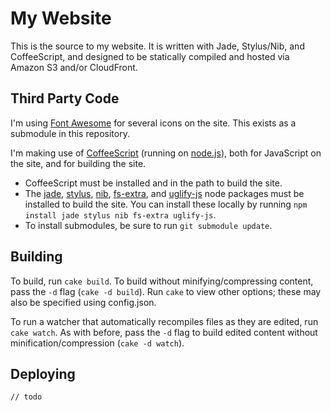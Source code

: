 # My Website

This is the source to my website. It is written with Jade, Stylus/Nib, and
CoffeeScript, and designed to be statically compiled and hosted via Amazon S3
and/or CloudFront.

## Third Party Code

I'm using [Font Awesome](http://fortawesome.github.com/Font-Awesome/) for
several icons on the site. This exists as a submodule in this repository.

I'm making use of [CoffeeScript](http://coffeescript.org/) (running on
[node.js](http://nodejs.org/)), both for JavaScript on the site, and for
building the site.

* CoffeeScript must be installed and in the path to build the site.
* The [jade](http://jade-lang.com/),
  [stylus](http://learnboost.github.com/stylus/),
  [nib](https://github.com/visionmedia/nib),
  [fs-extra](https://github.com/jprichardson/node-fs-extra),
  and [uglify-js](https://github.com/mishoo/UglifyJS2) node packages must be
  installed to build the site. You can install these locally by running
  `npm install jade stylus nib fs-extra uglify-js`.
* To install submodules, be sure to run `git submodule update`.

## Building

To build, run `cake build`. To build without minifying/compressing content,
pass the `-d` flag (`cake -d build`). Run `cake` to view other options; these
may also be specified using config.json.

To run a watcher that automatically recompiles files as they are edited, run
`cake watch`. As with before, pass the `-d` flag to build edited content
without minification/compression (`cake -d watch`).

## Deploying

	// todo
